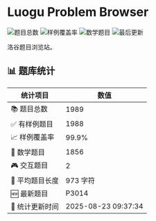 # Luogu Problem Browser

<!-- BADGES_START -->
![题目总数](https://img.shields.io/badge/题目总数-1989-blue) ![样例覆盖率](https://img.shields.io/badge/样例覆盖率-99.9%-green) ![数学题目](https://img.shields.io/badge/数学题目-1856-purple) ![最后更新](https://img.shields.io/badge/最后更新-2025-08-23-brightgreen)
<!-- BADGES_END -->


洛谷题目浏览站。


<!-- STATS_START -->

## 📊 题库统计

| 统计项目 | 数值 |
|---------|------|
| 📚 题目总数 | 1989 |
| ✅ 有样例题目 | 1988 |
| 📈 样例覆盖率 | 99.9% |
| 🧮 数学题目 | 1856 |
| 🎮 交互题目 | 2 |
| 📝 平均题目长度 | 973 字符 |
| 🆕 最新题目 | P3014 |
| 🔄 统计更新时间 | 2025-08-23 09:37:34 |

<!-- STATS_END -->
